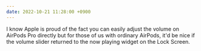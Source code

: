 ```yaml
---
date: 2022-10-21 11:28:00 +0900
---
```


I know Apple is proud of the fact you can easily adjust the volume on AirPods Pro directly but for those of us with ordinary AirPods, it'd be nice if the volume slider returned to the now playing widget on the Lock Screen.
